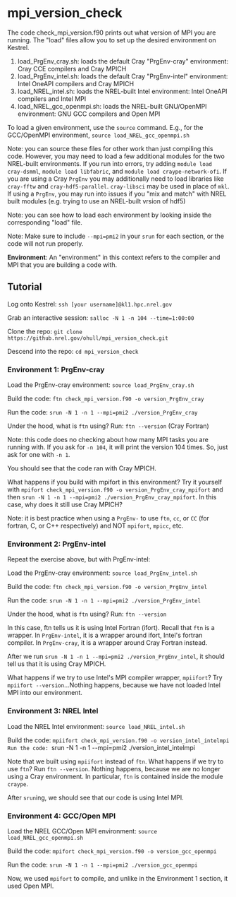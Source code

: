 # mpi_version_check

The code check_mpi_version.f90 prints out what version of MPI you are running. The "load" files allow you to set up the desired environment on Kestrel.

1. load_PrgEnv_cray.sh: loads the default Cray "PrgEnv-cray" environment: Cray CCE compilers and Cray MPICH
2. load_PrgEnv_intel.sh: loads the default Cray "PrgEnv-intel" environment: Intel OneAPI compilers and Cray MPICH
3. load_NREL_intel.sh: loads the NREL-built Intel environment: Intel OneAPI compilers and Intel MPI
4. load_NREL_gcc_openmpi.sh: loads the NREL-built GNU/OpenMPI environment: GNU GCC compilers and Open MPI

To load a given environment, use the `source` command. E.g., for the GCC/OpenMPI environment, `source load_NREL_gcc_openmpi.sh`

Note: you can source these files for other work than just compiling this code. However, you may need to load a few additional modules for the two NREL-built environments. If you run into errors, try adding `module load cray-dsmml`, `module load libfabric`, and `module load craype-network-ofi`. If you are using a Cray `PrgEnv` you may additionally need to load libraries like `cray-fftw` and `cray-hdf5-parallel`. `cray-libsci` may be used in place of `mkl`. If using a `PrgEnv`, you may run into issues if you "mix and match" with NREL built modules (e.g. trying to use an NREL-built vrsion of hdf5)

Note: you can see how to load each environment by looking inside the corresponding "load" file.

Note: Make sure to include `--mpi=pmi2` in your `srun` for each section, or the code will not run properly.

**Environment**: An "environment" in this context refers to the compiler and MPI that you are building a code with.

## Tutorial

Log onto Kestrel: `ssh [your username]@kl1.hpc.nrel.gov`

Grab an interactive session: `salloc -N 1 -n 104 --time=1:00:00`

Clone the repo: `git clone https://github.nrel.gov/ohull/mpi_version_check.git`

Descend into the repo: `cd mpi_version_check`

### Environment 1: PrgEnv-cray

Load the PrgEnv-cray environment: `source load_PrgEnv_cray.sh`

Build the code: `ftn check_mpi_version.f90 -o version_PrgEnv_cray`

Run the code: `srun -N 1 -n 1 --mpi=pmi2 ./version_PrgEnv_cray`

Under the hood, what is `ftn` using? Run: `ftn --version` (Cray Fortran)

Note: this code does no checking about how many MPI tasks you are running with. If you ask for `-n 104`, it will print the version 104 times. So, just ask for one with `-n 1`.

You should see that the code ran with Cray MPICH.

What happens if you build with mpifort in this environment? Try it yourself with `mpifort check_mpi_version.f90 -o version_PrgEnv_cray_mpifort` and then `srun -N 1 -n 1 --mpi=pmi2 ./version_PrgEnv_cray_mpifort`. In this case, why does it still use Cray MPICH?

Note: it is best practice when using a `PrgEnv-` to use `ftn`, `cc`, or `CC` (for fortran, C, or C++ respectively) and NOT `mpifort`, `mpicc`, etc.

### Environment 2: PrgEnv-intel 

Repeat the exercise above, but with PrgEnv-intel:

Load the PrgEnv-cray environment: `source load_PrgEnv_intel.sh`

Build the code: `ftn check_mpi_version.f90 -o version_PrgEnv_intel`

Run the code: `srun -N 1 -n 1 --mpi=pmi2 ./version_PrgEnv_intel`

Under the hood, what is `ftn` using? Run: `ftn --version`

In this case, ftn tells us it is using Intel Fortran (ifort). Recall that `ftn` is a wrapper. In `PrgEnv-intel`, it is a wrapper around ifort, Intel's fortran compiler. In `PrgEnv-cray`, it is a wrapper around Cray Fortran instead.

After we run `srun -N 1 -n 1 --mpi=pmi2 ./version_PrgEnv_intel`, it should tell us that it is using Cray MPICH.
 
What happens if we try to use Intel's MPI compiler wrapper, `mpiifort`? Try `mpiifort --version`...Nothing happens, because we have not loaded Intel MPI into our environment.

### Environment 3: NREL Intel

Load the NREL Intel environment: `source load_NREL_intel.sh`

Build the code: `mpiifort check_mpi_version.f90 -o version_intel_intelmpi
Run the code: `srun -N 1 -n 1 --mpi=pmi2 ./version_intel_intelmpi

Note that we built using `mpiifort` instead of `ftn`. What happens if we try to use `ftn`? Run `ftn --version`. Nothing happens, because we are no longer using a Cray environment. In particular, `ftn` is contained inside the module `craype`.

After `srun`ing, we should see that our code is using Intel MPI.

### Environment 4: GCC/Open MPI

Load the NREL GCC/Open MPI environment: `source load_NREL_gcc_openmpi.sh`

Build the code: `mpifort check_mpi_version.f90 -o version_gcc_openmpi`

Run the code: `srun -N 1 -n 1 --mpi=pmi2 ./version_gcc_openmpi`

Now, we used `mpifort` to compile, and unlike in the Environment 1 section, it used Open MPI.
